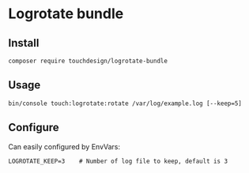# Logrotate bundle

## Install

    composer require touchdesign/logrotate-bundle

## Usage

    bin/console touch:logrotate:rotate /var/log/example.log [--keep=5]

## Configure
    
Can easily configured by EnvVars:
    
    LOGROTATE_KEEP=3    # Number of log file to keep, default is 3
